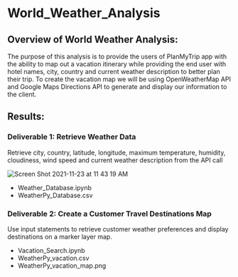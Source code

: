 # World_Weather_Analysis

## Overview of World Weather Analysis:

The purpose of this analysis is to provide the users of PlanMyTrip app with the ability to map out a vacation itinerary while providing the end user with hotel names, city, country and current weather description to better plan their trip. To create the vacation map we will be using OpenWeatherMap API and Google Maps Directions API to generate and display our information to the client. 

## Results:

### Deliverable 1: Retrieve Weather Data 

Retrieve city, country, latitude, longitude, maximum temperature, humidity, cloudiness, wind speed and current weather description from the API call

![Screen Shot 2021-11-23 at 11 43 19 AM](https://user-images.githubusercontent.com/91925639/143066836-d70280ab-27e3-4eef-91bf-cc444d9f7c5c.png)

*  Weather_Database.ipynb
*  WeatherPy_Database.csv

### Deliverable 2: Create a Customer Travel Destinations Map 

Use input statements to retrieve customer weather preferences and display destinations on a marker layer map.



* Vacation_Search.ipynb
* WeatherPy_vacation.csv
* WeatherPy_vacation_map.png
